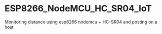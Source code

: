 # ESP8266_NodeMCU_HC_SR04_IoT
Monitoring distance using esp8266 nodemcu + HC-SR04 and posting on a host
